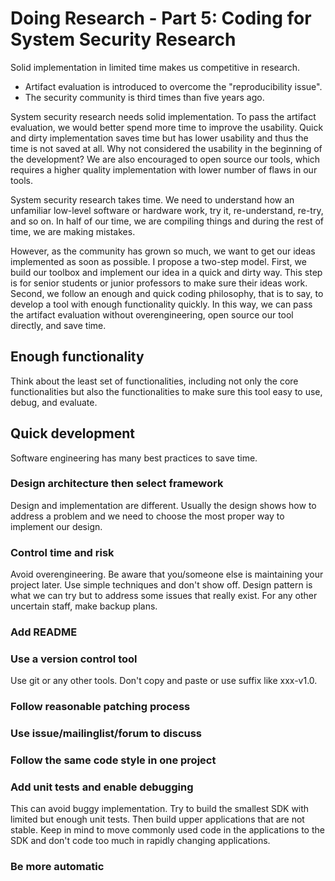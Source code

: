 # Doing Research - Part 5: Coding for System Security Research

Solid implementation in limited time makes us competitive in research.

<!-- more -->

- Artifact evaluation is introduced to overcome the "reproducibility issue".
- The security community is third times than five years ago.

System security research needs solid implementation. To pass the artifact
evaluation, we would better spend more time to improve the usability. Quick and
dirty implementation saves time but has lower usability and thus the time is not
saved at all. Why not considered the usability in the beginning of the
development? We are also encouraged to open source our tools, which requires a
higher quality implementation with lower number of flaws in our tools.

System security research takes time. We need to understand how an unfamiliar
low-level software or hardware work, try it, re-understand, re-try, and so on.
In half of our time, we are compiling things and during the rest of time, we are
making mistakes.

However, as the community has grown so much, we want to get our ideas
implemented as soon as possible. I propose a two-step model. First, we build our
toolbox and implement our idea in a quick and dirty way. This step is for senior
students or junior professors to make sure their ideas work. Second, we follow
an enough and quick coding philosophy, that is to say, to develop a tool with
enough functionality quickly. In this way, we can pass the artifact evaluation
without overengineering, open source our tool directly, and save time.

## Enough functionality

Think about the least set of functionalities, including not only the core
functionalities but also the functionalities to make sure this tool easy to use,
debug, and evaluate.

## Quick development

Software engineering has many best practices to save time.

### Design architecture then select framework

Design and implementation are different. Usually the design shows how to address
a problem and we need to choose the most proper way to implement our design.

### Control time and risk

Avoid overengineering. Be aware that you/someone else is maintaining your
project later. Use simple techniques and don't show off. Design pattern is what
we can try but to address some issues that really exist. For any other uncertain
staff, make backup plans.

### Add README

### Use a version control tool

Use git or any other tools. Don't copy and paste or use suffix like xxx-v1.0.

### Follow reasonable patching process

### Use issue/mailinglist/forum to discuss

### Follow the same code style in one project

### Add unit tests and enable debugging

This can avoid buggy implementation. Try to build the smallest SDK with limited
but enough unit tests. Then build upper applications that are not stable. Keep
in mind to move commonly used code in the applications to the SDK and don't code
too much in rapidly changing applications.

### Be more automatic
